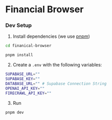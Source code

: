 # Financial Browser

### Dev Setup

1. Install dependencies (we use [pnpm](https://pnpm.io))

```bash
cd finanical-browser

pnpm install
```

2. Create a `.env` with the following variables:

```bash
SUPABASE_URL=""
SUPABASE_KEY=""
DATABASE_URL="" # Supabase Connection String
OPENAI_API_KEY=""
FIRECRAWL_API_KEY=""
```

3. Run

```bash
pnpm dev
```